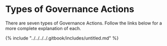 # Types of Governance Actions

There are seven types of Governance Actions. Follow the links below for a more complete explanation of each.

{% include "../../../../.gitbook/includes/untitled.md" %}

